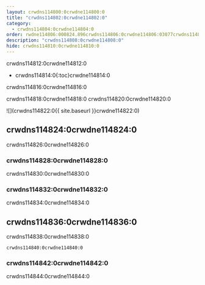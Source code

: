 ```yaml
---
layout: crwdns114800:0crwdne114800:0
title: "crwdns114802:0crwdne114802:0"
category:
  - crwdns114804:0crwdne114804:0
order: rwdne114806:000824.896crwdns114806:0crwdne114806:03077crwdns114806:0crwdne114806:0
description: "crwdns114808:0crwdne114808:0"
hide: crwdns114810:0crwdne114810:0
---
```

crwdns114812:0crwdne114812:0

* crwdns114814:0{:toc}crwdne114814:0

crwdns114816:0crwdne114816:0

crwdns114818:0crwdne114818:0 crwdns114820:0crwdne114820:0

![](crwdns114822:0{{ site.baseurl }}crwdne114822:0)

## crwdns114824:0crwdne114824:0

crwdns114826:0crwdne114826:0

### crwdns114828:0crwdne114828:0

crwdns114830:0crwdne114830:0

### crwdns114832:0crwdne114832:0

crwdns114834:0crwdne114834:0

## crwdns114836:0crwdne114836:0

crwdns114838:0crwdne114838:0

`crwdns114840:0crwdne114840:0`

### crwdns114842:0crwdne114842:0

crwdns114844:0crwdne114844:0